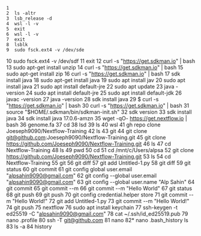     1 
    2  ls -altr
    3  lsb_release -d
    4  wsl -l -v
    5  exit
    6  wsl -l -v
    7  exit
    8  lsblk
    9  sudo fsck.ext4 -v /dev/sde
   10  sudo fsck.ext4 -v /dev/sdf
   11  exit
   12  curl -s "https://get.sdkman.io" | bash
   13  sudo apt-get install unzip
   14  curl -s "https://get.sdkman.io" | bash
   15  sudo apt-get install zip
   16  curl -s "https://get.sdkman.io" | bash
   17  sdk install java
   18  sudo apt-get install java
   19  sudo apt install jav
   20  sudo apt install java
   21  sudo apt install default-jre
   22  sudo apt update
   23  java -version
   24  sudo apt install default-jre
   25  sudo apt install default-jdk
   26  javac -version
   27  java -version
   28  sdk install java
   29  $ curl -s "https://get.sdkman.io" | bash
   30  curl -s "https://get.sdkman.io" | bash
   31  source "$HOME/.sdkman/bin/sdkman-init.sh"
   32  sdk version
   33  sdk install java
   34  sdk install java 17.0.6-amzn
   35  wget -qO- https://get.nextflow.io | bash
   36  genome.fa
   37  cd
   38  lsd
   39  ls
   40  wsl
   41  gh repo clone Joeseph9090/Nextflow-Training
   42  ls
   43  git
   44  git clone git@github.com:Joeseph9090/Nextflow-Training.git
   45  git clone https://github.com/Joeseph9090/Nextflow-Training.git
   46  ls
   47  cd Nextflow-Training
   48  ls
   49  pwd
   50  cd
   51  cd /mnt/c/Users/alpsa
   52  git clone https://github.com/Joeseph9090/Nextflow-Training.git
   53  ls
   54  cd Nextflow-Training
   55  git
   56  git diff
   57  git add Untitled-1.py
   58  git diff
   59  git status
   60  git commit
   61  git config global user.email "alpsahin9090@gmail.com"
   62  git config --global user.email "alpsahin9090@gmail.com"
   63  git config --global user.name "Alp Sahin"
   64  git commit
   65  git commit --m
   66  git commit --m "Hello World"
   67  git status
   68  git push
   69  git push
   70  git config credential.helper store
   71  git commit --m "Hello World!"
   72  git add Untitled-1.py
   73  git commit --m "Hello World!"
   74  git push
   75  nextflow
   76  sudo apt install keychain
   77  ssh-keygen -t ed25519 -C "alpsahin9090@gmail.com"
   78  cat ~/.ssh/id_ed25519.pub
   79  nano .profile
   80  ssh -T git@github.com
   81  nano
   82* nano .bash_history ls
   83  ls -a
   84  history
